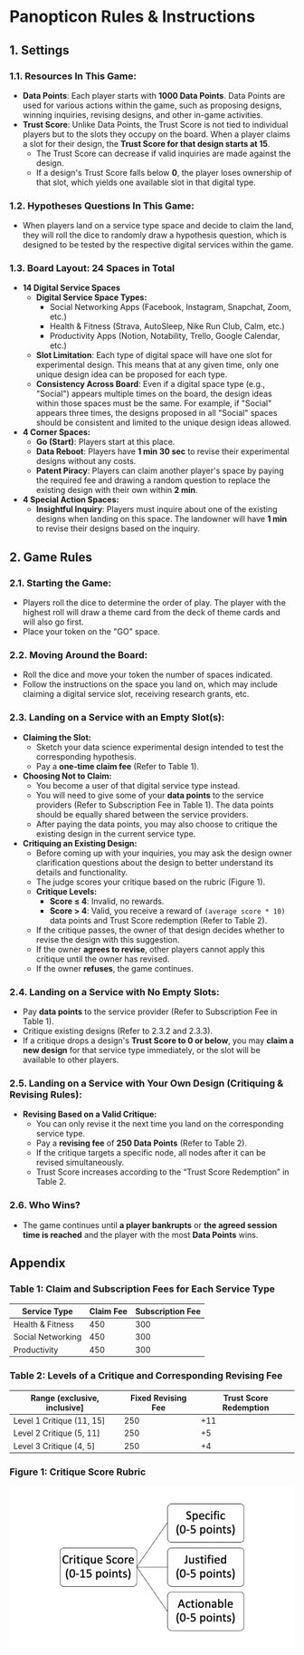 # Panopticon Rules & Instructions

## 1. Settings

### 1.1. Resources In This Game:
- **Data Points**: Each player starts with **1000 Data Points**. Data Points are used for various actions within the game, such as proposing designs, winning inquiries, revising designs, and other in-game activities.
- **Trust Score**: Unlike Data Points, the Trust Score is not tied to individual players but to the slots they occupy on the board. When a player claims a slot for their design, the **Trust Score for that design starts at 15**.
  - The Trust Score can decrease if valid inquiries are made against the design.
  - If a design's Trust Score falls below **0**, the player loses ownership of that slot, which yields one available slot in that digital type.

### 1.2. Hypotheses Questions In This Game:
- When players land on a service type space and decide to claim the land, they will roll the dice to randomly draw a hypothesis question, which is designed to be tested by the respective digital services within the game.

### 1.3. Board Layout: 24 Spaces in Total
- **14 Digital Service Spaces**
  - **Digital Service Space Types:**
    - Social Networking Apps (Facebook, Instagram, Snapchat, Zoom, etc.)
    - Health & Fitness (Strava, AutoSleep, Nike Run Club, Calm, etc.)
    - Productivity Apps (Notion, Notability, Trello, Google Calendar, etc.)
  - **Slot Limitation**: Each type of digital space will have one slot for experimental design. This means that at any given time, only one unique design idea can be proposed for each type.
  - **Consistency Across Board**: Even if a digital space type (e.g., "Social") appears multiple times on the board, the design ideas within those spaces must be the same. For example, if "Social" appears three times, the designs proposed in all "Social" spaces should be consistent and limited to the unique design ideas allowed.
- **4 Corner Spaces:**
  - **Go (Start)**: Players start at this place.
  - **Data Reboot**: Players have **1 min 30 sec** to revise their experimental designs without any costs.
  - **Patent Piracy**: Players can claim another player's space by paying the required fee and drawing a random question to replace the existing design with their own within **2 min**.
- **4 Special Action Spaces:**
  - **Insightful Inquiry**: Players must inquire about one of the existing designs when landing on this space. The landowner will have **1 min** to revise their designs based on the inquiry.

## 2. Game Rules

### 2.1. Starting the Game:
- Players roll the dice to determine the order of play. The player with the highest roll will draw a theme card from the deck of theme cards and will also go first.
- Place your token on the "GO" space.

### 2.2. Moving Around the Board:
- Roll the dice and move your token the number of spaces indicated.
- Follow the instructions on the space you land on, which may include claiming a digital service slot, receiving research grants, etc.

### 2.3. Landing on a Service with an Empty Slot(s):
- **Claiming the Slot:**
  - Sketch your data science experimental design intended to test the corresponding hypothesis.
  - Pay a **one-time claim fee** (Refer to Table 1).
- **Choosing Not to Claim:**
  - You become a user of that digital service type instead.
  - You will need to give some of your **data points** to the service providers (Refer to Subscription Fee in Table 1). The data points should be equally shared between the service providers.
  - After paying the data points, you may also choose to critique the existing design in the current service type.
- **Critiquing an Existing Design:**
  - Before coming up with your inquiries, you may ask the design owner clarification questions about the design to better understand its details and functionality.
  - The judge scores your critique based on the rubric (Figure 1).
  - **Critique Levels:**
    - **Score ≤ 4**: Invalid, no rewards.
    - **Score > 4**: Valid, you receive a reward of `(average score * 10)` data points and Trust Score redemption (Refer to Table 2).
  - If the critique passes, the owner of that design decides whether to revise the design with this suggestion.
  - If the owner **agrees to revise**, other players cannot apply this critique until the owner has revised.
  - If the owner **refuses**, the game continues.

### 2.4. Landing on a Service with No Empty Slots:
- Pay **data points** to the service provider (Refer to Subscription Fee in Table 1).
- Critique existing designs (Refer to 2.3.2 and 2.3.3).
- If a critique drops a design's **Trust Score to 0 or below**, you may **claim a new design** for that service type immediately, or the slot will be available to other players.

### 2.5. Landing on a Service with Your Own Design (Critiquing & Revising Rules):
- **Revising Based on a Valid Critique:**
  - You can only revise it the next time you land on the corresponding service type.
  - Pay a **revising fee** of **250 Data Points** (Refer to Table 2).
  - If the critique targets a specific node, all nodes after it can be revised simultaneously.
  - Trust Score increases according to the “Trust Score Redemption” in Table 2.

### 2.6. Who Wins?
- The game continues until **a player bankrupts** or **the agreed session time is reached** and the player with the most **Data Points** wins.

## Appendix

### Table 1: Claim and Subscription Fees for Each Service Type
| Service Type         | Claim Fee | Subscription Fee |
|----------------------|-----------|------------------|
| Health & Fitness    | 450       | 300              |
| Social Networking   | 450       | 300              |
| Productivity        | 450       | 300              |

### Table 2: Levels of a Critique and Corresponding Revising Fee
| Range (exclusive, inclusive] | Fixed Revising Fee | Trust Score Redemption |
|------------------------------|--------------------|------------------------|
| Level 1 Critique (11, 15]    | 250                | +11                    |
| Level 2 Critique (5, 11]     | 250                | +5                     |
| Level 3 Critique (4, 5]      | 250                | +4                     |

### Figure 1: Critique Score Rubric
![Critique Score Rubric](https://github.com/DataSmithLab/Panopticon/blob/main/figures/Fig1.png)